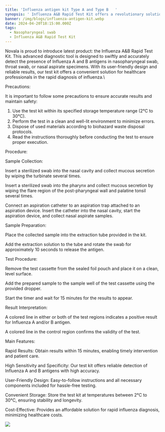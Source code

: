 ```yaml
---
title: 'Influenza antigen kit Type A and Type B   '
synopsis: ' Influenza A&B Rapid Test Kit offers a revolutionary solution for swift and accurate detection of Influenza A and B antigens in nasopharyngeal, throat, or nasal aspirate specimens. With rapid results available within 15 minutes, high sensitivity and specificity, and user-friendly design, our test kit provides healthcare professionals with a convenient and reliable tool for efficient influenza diagnosis. '
banner: /img/blogs/influenza-antigen-kit.webp
date: 2024-04-20T18:15:00.000Z
tags:
  - Nasopharyngeal swab
  - Influenza A&B Rapid Test Kit
---
```


Novala is proud to introduce latest product: the Influenza A\&B Rapid Test Kit. This advanced diagnostic tool is designed to swiftly and accurately detect the presence of Influenza A and B antigens in nasopharyngeal swab, throat swab, or nasal aspirate specimens. With its user-friendly design and reliable results, our test kit offers a convenient solution for healthcare professionals in the rapid diagnosis of influenza.\


Precautions:

It is important to follow some precautions to ensure accurate results and maintain safety:

1. Use the test kit within its specified storage temperature range (2°C to 30°C).
2. Perform the test in a clean and well-lit environment to minimize errors.
3. Dispose of used materials according to biohazard waste disposal protocols.
4. Read the instructions thoroughly before conducting the test to ensure proper execution.

Procedure:

Sample Collection:

Insert a sterilized swab into the nasal cavity and collect mucous secretion by wiping the turbinate several times.

Insert a sterilized swab into the pharynx and collect mucous secretion by wiping the flare region of the post-pharyngeal wall and palatine tonsil several times.

Connect an aspiration catheter to an aspiration trap attached to an aspiration device. Insert the catheter into the nasal cavity, start the aspiration device, and collect nasal aspirate samples.

Sample Preparation:

Place the collected sample into the extraction tube provided in the kit.

Add the extraction solution to the tube and rotate the swab for approximately 10 seconds to release the antigen.

Test Procedure:

Remove the test cassette from the sealed foil pouch and place it on a clean, level surface.

Add the prepared sample to the sample well of the test cassette using the provided dropper.

Start the timer and wait for 15 minutes for the results to appear.

Result Interpretation:

A colored line in either or both of the test regions indicates a positive result for Influenza A and/or B antigen.

A colored line in the control region confirms the validity of the test.

Main Features:

Rapid Results: Obtain results within 15 minutes, enabling timely intervention and patient care.

High Sensitivity and Specificity: Our test kit offers reliable detection of Influenza A and B antigens with high accuracy.

User-Friendly Design: Easy-to-follow instructions and all necessary components included for hassle-free testing.

Convenient Storage: Store the test kit at temperatures between 2°C to 30°C, ensuring stability and longevity.

Cost-Effective: Provides an affordable solution for rapid influenza diagnosis, minimizing healthcare costs.

![](/img/3d-render-medical-background-with-virus-cells.jpg)
